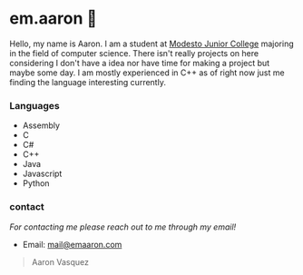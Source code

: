 # em.aaron 👤
Hello, my name is Aaron. I am a student at <a href="https://www.mjc.edu" target="_blank" alt="School page!">Modesto Junior College</a> majoring in the field of computer science. There isn't really projects on here considering I don't have a idea nor have time for making a project but maybe some day. I am mostly experienced in C++ as of right now just me finding the language interesting currently.

### Languages
 - Assembly
 - C
 - C#
 - C++
 - Java
 - Javascript
 - Python
### contact

*For contacting me please reach out to me through my email!*
<ul>
	<li>Email: <a href="mailto:mail@emaaron.com">mail@emaaron.com</a></li>
</ul>

> Aaron Vasquez
